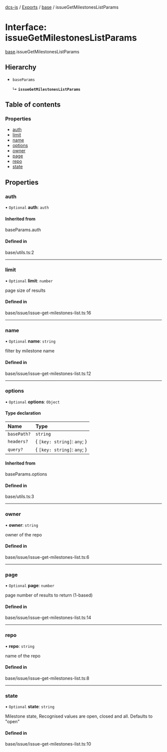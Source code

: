 [dcs-js](../README.md) / [Exports](../modules.md) / [base](../modules/base.md) / issueGetMilestonesListParams

# Interface: issueGetMilestonesListParams

[base](../modules/base.md).issueGetMilestonesListParams

## Hierarchy

- `baseParams`

  ↳ **`issueGetMilestonesListParams`**

## Table of contents

### Properties

- [auth](base.issueGetMilestonesListParams.md#auth)
- [limit](base.issueGetMilestonesListParams.md#limit)
- [name](base.issueGetMilestonesListParams.md#name)
- [options](base.issueGetMilestonesListParams.md#options)
- [owner](base.issueGetMilestonesListParams.md#owner)
- [page](base.issueGetMilestonesListParams.md#page)
- [repo](base.issueGetMilestonesListParams.md#repo)
- [state](base.issueGetMilestonesListParams.md#state)

## Properties

### <a id="auth" name="auth"></a> auth

• `Optional` **auth**: `auth`

#### Inherited from

baseParams.auth

#### Defined in

base/utils.ts:2

___

### <a id="limit" name="limit"></a> limit

• `Optional` **limit**: `number`

page size of results

#### Defined in

base/issue/issue-get-milestones-list.ts:16

___

### <a id="name" name="name"></a> name

• `Optional` **name**: `string`

filter by milestone name

#### Defined in

base/issue/issue-get-milestones-list.ts:12

___

### <a id="options" name="options"></a> options

• `Optional` **options**: `Object`

#### Type declaration

| Name | Type |
| :------ | :------ |
| `basePath?` | `string` |
| `headers?` | { `[key: string]`: `any`;  } |
| `query?` | { `[key: string]`: `any`;  } |

#### Inherited from

baseParams.options

#### Defined in

base/utils.ts:3

___

### <a id="owner" name="owner"></a> owner

• **owner**: `string`

owner of the repo

#### Defined in

base/issue/issue-get-milestones-list.ts:6

___

### <a id="page" name="page"></a> page

• `Optional` **page**: `number`

page number of results to return (1-based)

#### Defined in

base/issue/issue-get-milestones-list.ts:14

___

### <a id="repo" name="repo"></a> repo

• **repo**: `string`

name of the repo

#### Defined in

base/issue/issue-get-milestones-list.ts:8

___

### <a id="state" name="state"></a> state

• `Optional` **state**: `string`

Milestone state, Recognised values are open, closed and all. Defaults to &quot;open&quot;

#### Defined in

base/issue/issue-get-milestones-list.ts:10
